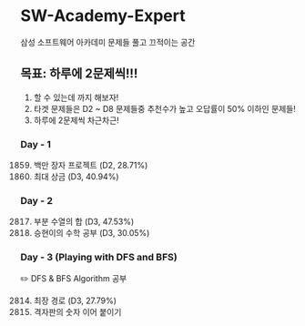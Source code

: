 # SW-Academy-Expert
삼성 소프트웨어 아카데미 문제들 풀고 끄적이는 공간

## 목표: 하루에 2문제씩!!!
1. 할 수 있는데 까지 해보자!
2. 타겟 문제들은 D2 ~ D8 문제들중 추천수가 높고 오답률이 50% 이하인 문제들!
3. 하루에 2문제씩 차근차근!


### Day - 1
1859. 백만 장자 프로젝트 (D2, 28.71%)
1244. 최대 상금 (D3, 40.94%)


### Day - 2
2817. 부분 수열의 합 (D3, 47.53%)
7193. 승현이의 수학 공부 (D3, 30.05%)


### Day - 3 (Playing with DFS and BFS)
:pencil2: DFS & BFS Algorithm 공부

2814. 최장 경로 (D3, 27.79%)
2819. 격자판의 숫자 이어 붙이기

